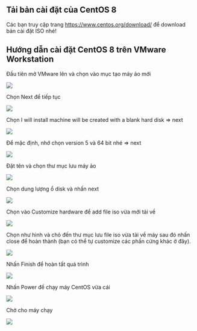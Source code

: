 ## Tải bản cài đặt của CentOS 8

Các bạn truy cập trang https://www.centos.org/download/ để download bản cài đặt ISO nhé!

## Hướng dẫn cài đặt CentOS 8 trên VMware Workstation

Đầu tiên mở VMware lên và chọn vào mục tạo máy ảo mới

<img src="https://i.imgur.com/UA3QGRe.png">

Chọn Next để tiếp tục

<img src="https://i.imgur.com/K2Lxyn7.png">

Chọn I will install machine will be created with a blank hard disk => next

<img src="https://i.imgur.com/mMVaEGc.png">

Để mặc định, nhớ chọn version 5 và 64 bit nhé => next

<img src="https://i.imgur.com/Mlq5c7D.png">

Đặt tên và chọn thư mục lưu máy ảo

<img src="https://i.imgur.com/zE7VI8s.png">

Chọn dung lượng ổ disk và nhấn next

<img src="https://i.imgur.com/YbMhBE3.png">

Chọn vào Customize hardware để add file iso vừa mới tải về

<img src="https://i.imgur.com/hzTWUt3.png">

Chọn như hình và chỏ đến thư mục lưu file iso vừa tải về máy sau đó nhấn close để hoàn thành (bạn có thể tự customize các phần cứng khác ở đây).

<img src="https://i.imgur.com/ngGKsxl.png">

Nhấn Finish để hoàn tất quá trình 

<img src="https://i.imgur.com/Myn4giy.png">

Nhấn Power để chạy máy CentOS vừa cái

<img src="https://i.imgur.com/3sxjkUq.png">

Chờ cho máy chạy 

<img src="https://i.imgur.com/5lO1R4d.png">






